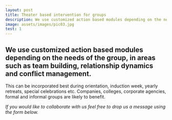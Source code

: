 ```yaml
---
layout: post
title: Theater based intervention for groups
description: We use customized action based modules depending on the needs of the group, in areas such as team building, relationship dynamics and conflict management.
image: assets/images/pic03.jpg
test: 1
---
```


## We use customized action based modules depending on the needs of the group, in areas such as team building, relationship dynamics and conflict management.

This can be incorporated best during orientation, induction week,
yearly retreats, special celebrations etc. Companies, colleges, corporate agencies, formal and informal groups are likely to benefit.

*If you would like to collaborate with us feel free to drop us a message using the form below.*
